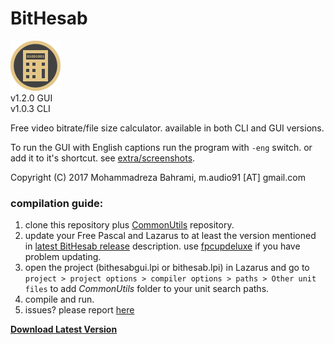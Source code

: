 # BitHesab
![Image of BitHesab](https://github.com/m-audio91/BitHesab/raw/master/GUI/extra/icon/80.png)  
v1.2.0 GUI  
v1.0.3 CLI

Free video bitrate/file size calculator. available in both CLI and GUI versions.

To run the GUI with English captions run the program with `-eng` switch. or add it to it's shortcut. see [extra/screenshots](https://github.com/m-audio91/BitHesab/tree/master/GUI/extra/screenshots).

Copyright (C) 2017 Mohammadreza Bahrami, m.audio91 [AT] gmail.com  
  
### compilation guide:  
1. clone this repository plus [CommonUtils](https://github.com/m-audio91/CommonUtils) repository.
2. update your Free Pascal and Lazarus to at least the version mentioned in [latest BitHesab release](https://github.com/m-audio91/BitHesab/releases) description. use [fpcupdeluxe](https://github.com/newpascal/fpcupdeluxe) if you have problem updating.
3. open the project (bithesabgui.lpi or bithesab.lpi) in Lazarus and go to `project > project options > compiler options > paths > Other unit files` to add *CommonUtils* folder to your unit search paths.
4. compile and run.
5. issues? please report [here](https://github.com/m-audio91/BitHesab/issues)



[**Download Latest Version**](https://github.com/m-audio91/BitHesab/releases/latest)


